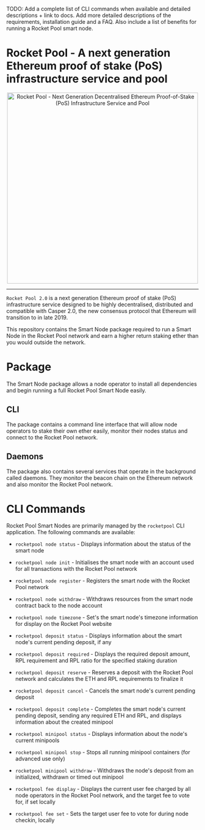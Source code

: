 TODO: Add a complete list of CLI commands when available and detailed descriptions + link to docs. Add more detailed descriptions of the requirements, installation guide and a FAQ. Also include a list of benefits for running a Rocket Pool smart node.

# Rocket Pool - A next generation Ethereum proof of stake (PoS) infrastructure service and pool

<p align="center">
  <img src="https://raw.githubusercontent.com/rocket-pool/rocketpool/master/images/logo.png?raw=true" alt="Rocket Pool - Next Generation Decentralised Ethereum Proof-of-Stake (PoS) Infrastructure Service and Pool" width="500" />
</p>

---

`Rocket Pool 2.0` is a next generation Ethereum proof of stake (PoS) infrastructure service designed to be highly decentralised, distributed and compatible with Casper 2.0, the new consensus protocol that Ethereum will transition to in late 2019.

This repository contains the Smart Node package required to run a Smart Node in the Rocket Pool network and earn a higher return staking ether than you would outside the network.

# Package

The Smart Node package allows a node operator to install all dependencies and begin running a full Rocket Pool Smart Node easily.

## CLI

The package contains a command line interface that will allow node operators to stake their own ether easily, monitor their nodes status and connect to the Rocket Pool network.

## Daemons

The package also contains several services that operate in the background called daemons. They monitor the beacon chain on the Ethereum network and also monitor the Rocket Pool network.

# CLI Commands

Rocket Pool Smart Nodes are primarily managed by the `rocketpool` CLI application. The following commands are available:

- `rocketpool node status` - Displays information about the status of the smart node
- `rocketpool node init` - Initialises the smart node with an account used for all transactions with the Rocket Pool network
- `rocketpool node register` - Registers the smart node with the Rocket Pool network
- `rocketpool node withdraw` - Withdraws resources from the smart node contract back to the node account
- `rocketpool node timezone` - Set's the smart node's timezone information for display on the Rocket Pool website

- `rocketpool deposit status` - Displays information about the smart node's current pending deposit, if any
- `rocketpool deposit required` - Displays the required deposit amount, RPL requirement and RPL ratio for the specified staking duration
- `rocketpool deposit reserve` - Reserves a deposit with the Rocket Pool network and calculates the ETH and RPL requirements to finalize it
- `rocketpool deposit cancel` - Cancels the smart node's current pending deposit
- `rocketpool deposit complete` - Completes the smart node's current pending deposit, sending any required ETH and RPL, and displays information about the created minipool

- `rocketpool minipool status` - Displays information about the node's current minipools
- `rocketpool minipool stop` - Stops all running minipool containers (for advanced use only)
- `rocketpool minipool withdraw` - Withdraws the node's deposit from an initialized, withdrawn or timed out minipool

- `rocketpool fee display` - Displays the current user fee charged by all node operators in the Rocket Pool network, and the target fee to vote for, if set locally
- `rocketpool fee set` - Sets the target user fee to vote for during node checkin, locally
